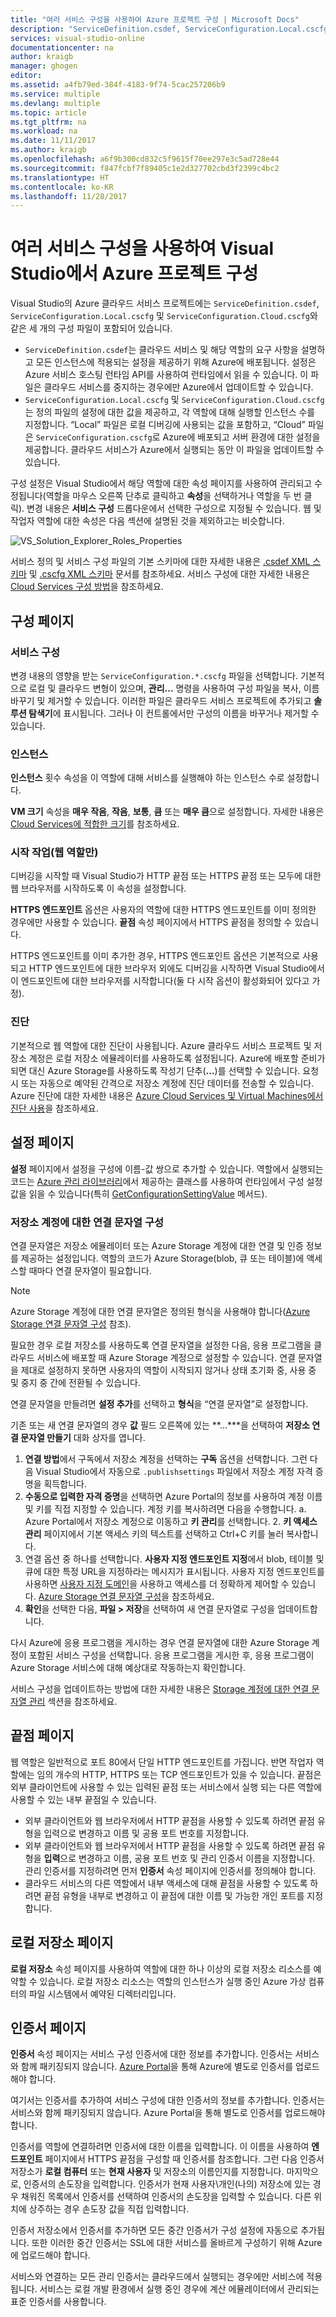 ```yaml
---
title: "여러 서비스 구성을 사용하여 Azure 프로젝트 구성 | Microsoft Docs"
description: "ServiceDefinition.csdef, ServiceConfiguration.Local.cscfg 및 ServiceConfiguration.Cloud.cscfg 파일을 변경하여 Azure 클라우드 서비스 프로젝트를 구성하는 방법에 대해 알아봅니다."
services: visual-studio-online
documentationcenter: na
author: kraigb
manager: ghogen
editor: 
ms.assetid: a4fb79ed-384f-4183-9f74-5cac257206b9
ms.service: multiple
ms.devlang: multiple
ms.topic: article
ms.tgt_pltfrm: na
ms.workload: na
ms.date: 11/11/2017
ms.author: kraigb
ms.openlocfilehash: a6f9b300cd832c5f9615f70ee297e3c5ad728e44
ms.sourcegitcommit: f847fcbf7f89405c1e2d327702cbd3f2399c4bc2
ms.translationtype: HT
ms.contentlocale: ko-KR
ms.lasthandoff: 11/28/2017
---
```

# <a name="configuring-your-azure-project-in-visual-studio-to-use-multiple-service-configurations"></a>여러 서비스 구성을 사용하여 Visual Studio에서 Azure 프로젝트 구성

Visual Studio의 Azure 클라우드 서비스 프로젝트에는 `ServiceDefinition.csdef`, `ServiceConfiguration.Local.cscfg` 및 `ServiceConfiguration.Cloud.cscfg`와 같은 세 개의 구성 파일이 포함되어 있습니다.

- `ServiceDefinition.csdef`는 클라우드 서비스 및 해당 역할의 요구 사항을 설명하고 모든 인스턴스에 적용되는 설정을 제공하기 위해 Azure에 배포됩니다. 설정은 Azure 서비스 호스팅 런타임 API를 사용하여 런타임에서 읽을 수 있습니다. 이 파일은 클라우드 서비스를 중지하는 경우에만 Azure에서 업데이트할 수 있습니다.
- `ServiceConfiguration.Local.cscfg` 및 `ServiceConfiguration.Cloud.cscfg`는 정의 파일의 설정에 대한 값을 제공하고, 각 역할에 대해 실행할 인스턴스 수를 지정합니다. “Local” 파일은 로컬 디버깅에 사용되는 값을 포함하고, “Cloud” 파일은 `ServiceConfiguration.cscfg`로 Azure에 배포되고 서버 환경에 대한 설정을 제공합니다. 클라우드 서비스가 Azure에서 실행되는 동안 이 파일을 업데이트할 수 있습니다.

구성 설정은 Visual Studio에서 해당 역할에 대한 속성 페이지를 사용하여 관리되고 수정됩니다(역할을 마우스 오른쪽 단추로 클릭하고 **속성**을 선택하거나 역할을 두 번 클릭). 변경 내용은 **서비스 구성** 드롭다운에서 선택한 구성으로 지정될 수 있습니다. 웹 및 작업자 역할에 대한 속성은 다음 섹션에 설명된 것을 제외하고는 비슷합니다.

![VS_Solution_Explorer_Roles_Properties](./media/vs-azure-tools-multiple-services-project-configurations/IC784076.png)

서비스 정의 및 서비스 구성 파일의 기본 스키마에 대한 자세한 내용은 [.csdef XML 스키마](cloud-services/schema-csdef-file.md) 및 [.cscfg XML 스키마](cloud-services/schema-cscfg-file.md) 문서를 참조하세요. 서비스 구성에 대한 자세한 내용은 [Cloud Services 구성 방법](cloud-services/cloud-services-how-to-configure-portal.md)을 참조하세요.


## <a name="configuration-page"></a>구성 페이지

### <a name="service-configuration"></a>서비스 구성

변경 내용의 영향을 받는 `ServiceConfiguration.*.cscfg` 파일을 선택합니다. 기본적으로 로컬 및 클라우드 변형이 있으며, **관리...** 명령을 사용하여 구성 파일을 복사, 이름 바꾸기 및 제거할 수 있습니다. 이러한 파일은 클라우드 서비스 프로젝트에 추가되고 **솔루션 탐색기**에 표시됩니다. 그러나 이 컨트롤에서만 구성의 이름을 바꾸거나 제거할 수 있습니다.

### <a name="instances"></a>인스턴스

**인스턴스** 횟수 속성을 이 역할에 대해 서비스를 실행해야 하는 인스턴스 수로 설정합니다.

**VM 크기** 속성을 **매우 작음**, **작음**, **보통**, **큼** 또는 **매우 큼**으로 설정합니다.  자세한 내용은 [Cloud Services에 적합한 크기](cloud-services/cloud-services-sizes-specs.md)를 참조하세요.

### <a name="startup-action-web-role-only"></a>시작 작업(웹 역할만)

디버깅을 시작할 때 Visual Studio가 HTTP 끝점 또는 HTTPS 끝점 또는 모두에 대한 웹 브라우저를 시작하도록 이 속성을 설정합니다.

**HTTPS 엔드포인트** 옵션은 사용자의 역할에 대한 HTTPS 엔드포인트를 이미 정의한 경우에만 사용할 수 있습니다. **끝점** 속성 페이지에서 HTTPS 끝점을 정의할 수 있습니다.

HTTPS 엔드포인트를 이미 추가한 경우, HTTPS 엔드포인트 옵션은 기본적으로 사용되고 HTTP 엔드포인트에 대한 브라우저 외에도 디버깅을 시작하면 Visual Studio에서 이 엔드포인트에 대한 브라우저를 시작합니다(둘 다 시작 옵션이 활성화되어 있다고 가정).

### <a name="diagnostics"></a>진단

기본적으로 웹 역할에 대한 진단이 사용됩니다. Azure 클라우드 서비스 프로젝트 및 저장소 계정은 로컬 저장소 에뮬레이터를 사용하도록 설정됩니다. Azure에 배포할 준비가 되면 대신 Azure Storage를 사용하도록 작성기 단추(**...**)를 선택할 수 있습니다. 요청 시 또는 자동으로 예약된 간격으로 저장소 계정에 진단 데이터를 전송할 수 있습니다. Azure 진단에 대한 자세한 내용은 [Azure Cloud Services 및 Virtual Machines에서 진단 사용](cloud-services/cloud-services-dotnet-diagnostics.md)을 참조하세요.

## <a name="settings-page"></a>설정 페이지

**설정** 페이지에서 설정을 구성에 이름-값 쌍으로 추가할 수 있습니다. 역할에서 실행되는 코드는 [Azure 관리 라이브러리](http://go.microsoft.com/fwlink?LinkID=171026)에서 제공하는 클래스를 사용하여 런타임에서 구성 설정 값을 읽을 수 있습니다(특히 [GetConfigurationSettingValue](https://msdn.microsoft.com/library/azure/microsoft.windowsazure.serviceruntime.roleenvironment.getconfigurationsettingvalue.aspx) 메서드).

### <a name="configuring-a-connection-string-for-a-storage-account"></a>저장소 계정에 대한 연결 문자열 구성

연결 문자열은 저장소 에뮬레이터 또는 Azure Storage 계정에 대한 연결 및 인증 정보를 제공하는 설정입니다. 역할의 코드가 Azure Storage(blob, 큐 또는 테이블)에 액세스할 때마다 연결 문자열이 필요합니다.

> [!Note]
> Azure Storage 계정에 대한 연결 문자열은 정의된 형식을 사용해야 합니다([Azure Storage 연결 문자열 구성](storage/common/storage-configure-connection-string.md) 참조).

필요한 경우 로컬 저장소를 사용하도록 연결 문자열을 설정한 다음, 응용 프로그램을 클라우드 서비스에 배포할 때 Azure Storage 계정으로 설정할 수 있습니다. 연결 문자열을 제대로 설정하지 못하면 사용자의 역할이 시작되지 않거나 상태 초기화 중, 사용 중 및 중지 중 간에 전환될 수 있습니다.

연결 문자열을 만들려면 **설정 추가**를 선택하고 **형식**을 “연결 문자열”로 설정합니다.

기존 또는 새 연결 문자열의 경우 **값** 필드 오른쪽에 있는 **...***을 선택하여 **저장소 연결 문자열 만들기** 대화 상자를 엽니다.

1. **연결 방법**에서 구독에서 저장소 계정을 선택하는 **구독** 옵션을 선택합니다. 그런 다음 Visual Studio에서 자동으로 `.publishsettings` 파일에서 저장소 계정 자격 증명을 획득합니다.
1. **수동으로 입력한 자격 증명**을 선택하면 Azure Portal의 정보를 사용하여 계정 이름 및 키를 직접 지정할 수 있습니다. 계정 키를 복사하려면 다음을 수행합니다. a. Azure Portal에서 저장소 계정으로 이동하고 **키 관리**를 선택합니다.
    2. **키 액세스 관리** 페이지에서 기본 액세스 키의 텍스트를 선택하고 Ctrl+C 키를 눌러 복사합니다.
1. 연결 옵션 중 하나를 선택합니다. **사용자 지정 엔드포인트 지정**에서 blob, 테이블 및 큐에 대한 특정 URL을 지정하라는 메시지가 표시됩니다. 사용자 지정 엔드포인트를 사용하면 [사용자 지정 도메인](storage/blobs/storage-custom-domain-name.md)을 사용하고 액세스를 더 정확하게 제어할 수 있습니다. [Azure Storage 연결 문자열 구성](./storage/common/storage-configure-connection-string.md)을 참조하세요.
1. **확인**을 선택한 다음, **파일 > 저장**을 선택하여 새 연결 문자열로 구성을 업데이트합니다.

다시 Azure에 응용 프로그램을 게시하는 경우 연결 문자열에 대한 Azure Storage 계정이 포함된 서비스 구성을 선택합니다. 응용 프로그램을 게시한 후, 응용 프로그램이 Azure Storage 서비스에 대해 예상대로 작동하는지 확인합니다.

서비스 구성을 업데이트하는 방법에 대한 자세한 내용은 [Storage 계정에 대한 연결 문자열 관리](vs-azure-tools-configure-roles-for-cloud-service.md#manage-connection-strings-for-storage-accounts) 섹션을 참조하세요.

## <a name="endpoints-page"></a>끝점 페이지

웹 역할은 일반적으로 포트 80에서 단일 HTTP 엔드포인트를 가집니다. 반면 작업자 역할에는 임의 개수의 HTTP, HTTPS 또는 TCP 엔드포인트가 있을 수 있습니다. 끝점은 외부 클라이언트에 사용할 수 있는 입력된 끝점 또는 서비스에서 실행 되는 다른 역할에 사용할 수 있는 내부 끝점일 수 있습니다.

- 외부 클라이언트와 웹 브라우저에서 HTTP 끝점을 사용할 수 있도록 하려면 끝점 유형을 입력으로 변경하고 이름 및 공용 포트 번호를 지정합니다.
- 외부 클라이언트와 웹 브라우저에서 HTTP 끝점을 사용할 수 있도록 하려면 끝점 유형을 **입력**으로 변경하고 이름, 공용 포트 번호 및 관리 인증서 이름을 지정합니다. 관리 인증서를 지정하려면 먼저 **인증서** 속성 페이지에 인증서를 정의해야 합니다. 
- 클라우드 서비스의 다른 역할에서 내부 액세스에 대해 끝점을 사용할 수 있도록 하려면 끝점 유형을 내부로 변경하고 이 끝점에 대한 이름 및 가능한 개인 포트를 지정합니다.

## <a name="local-storage-page"></a>로컬 저장소 페이지

**로컬 저장소** 속성 페이지를 사용하여 역할에 대한 하나 이상의 로컬 저장소 리소스를 예약할 수 있습니다. 로컬 저장소 리소스는 역할의 인스턴스가 실행 중인 Azure 가상 컴퓨터의 파일 시스템에서 예약된 디렉터리입니다.

## <a name="certificates-page"></a>인증서 페이지

**인증서** 속성 페이지는 서비스 구성 인증서에 대한 정보를 추가합니다. 인증서는 서비스와 함께 패키징되지 않습니다. [Azure Portal](http://portal.azure.com)을 통해 Azure에 별도로 인증서를 업로드해야 합니다.

여기서는 인증서를 추가하여 서비스 구성에 대한 인증서의 정보를 추가합니다. 인증서는 서비스와 함께 패키징되지 않습니다. Azure Portal을 통해 별도로 인증서를 업로드해야 합니다.

인증서를 역할에 연결하려면 인증서에 대한 이름을 입력합니다. 이 이름을 사용하여 **엔드포인트** 페이지에서 HTTPS 끝점을 구성할 때 인증서를 참조합니다. 그런 다음 인증서 저장소가 **로컬 컴퓨터** 또는 **현재 사용자** 및 저장소의 이름인지를 지정합니다. 마지막으로, 인증서의 손도장을 입력합니다. 인증서가 현재 사용자\개인(나의) 저장소에 있는 경우 채워진 목록에서 인증서를 선택하여 인증서의 손도장을 입력할 수 있습니다. 다른 위치에 상주하는 경우 손도장 값을 직접 입력합니다.

인증서 저장소에서 인증서를 추가하면 모든 중간 인증서가 구성 설정에 자동으로 추가됩니다. 또한 이러한 중간 인증서는 SSL에 대한 서비스를 올바르게 구성하기 위해 Azure에 업로드해야 합니다.

서비스와 연결하는 모든 관리 인증서는 클라우드에서 실행되는 경우에만 서비스에 적용됩니다. 서비스는 로컬 개발 환경에서 실행 중인 경우에 계산 에뮬레이터에서 관리되는 표준 인증서를 사용합니다.
